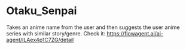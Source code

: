# Otaku_Senpai
Takes an anime name from the user and then suggests the user anime series with similar story/genre. 
Check it: https://flowagent.ai/ai-agent/ILAex4p1C7ZG/detail
